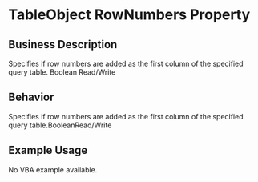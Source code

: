 # TableObject RowNumbers Property

## Business Description
Specifies if row numbers are added as the first column of the specified query table. Boolean Read/Write

## Behavior
Specifies if row numbers are added as the first column of the specified query table.BooleanRead/Write

## Example Usage
No VBA example available.